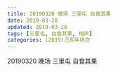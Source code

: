 ```yaml
---
title: 20190320 晚场 三里屯 自食其果
date: 2019-03-20
updated: 2019-03-20
tags: [三里屯, 自食其果, 相声]
categories: (2019)己亥年场次
---
```

20190320 晚场 三里屯 自食其果